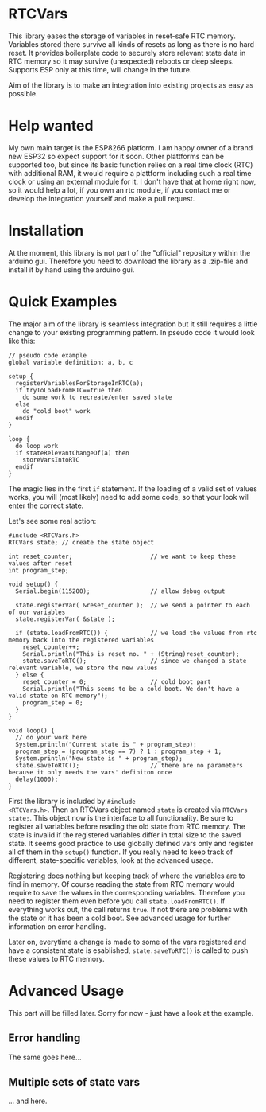 RTCVars
=======
This library eases the storage of variables in reset-safe RTC memory. Variables stored there survive all kinds of resets as long as there is no hard reset. It provides boilerplate code to securely store relevant state data in RTC memory so it may survive (unexpected) reboots or deep sleeps. Supports ESP only at this time, will change in the future.

Aim of the library is to make an integration into existing projects as easy as possible.

# Help wanted
My own main target is the ESP8266 platform. I am happy owner of a brand new ESP32 so expect support for it soon. Other plattforms can be supported too, but since its basic function relies on a real time clock (RTC) with additional RAM, it would require a plattform including such a real time clock or using an external module for it. I don't have that at home right now, so it would help a lot, if you own an rtc module, if you contact me or develop the integration yourself and make a pull request.  

# Installation
At the moment, this library is not part of the "official" repository within the arduino gui. Therefore you need to download the library as a .zip-file and install it by hand using the arduino gui.

# Quick Examples
The major aim of the library is seamless integration but it still requires a little change to your existing programming pattern. In pseudo code it would look like this:

    // pseudo code example
    global variable definition: a, b, c
    
    setup {
      registerVariablesForStorageInRTC(a);
      if tryToLoadFromRTC==true then
        do some work to recreate/enter saved state
      else
        do "cold boot" work
      endif
    }
    
    loop {
      do loop work
      if stateRelevantChangeOf(a) then
        storeVarsIntoRTC
      endif
    }

The magic lies in the first <code>if</code> statement. If the loading of a valid set of values works, you will (most likely) need to add some code, so that your look will enter the correct state. 

Let's see some real action:

    #include <RTCVars.h>
    RTCVars state; // create the state object
    
    int reset_counter;                      // we want to keep these values after reset
    int program_step;
    
    void setup() {
      Serial.begin(115200);                 // allow debug output
      
      state.registerVar( &reset_counter );  // we send a pointer to each of our variables
      state.registerVar( &state );

      if (state.loadFromRTC()) {            // we load the values from rtc memory back into the registered variables
        reset_counter++;
        Serial.println("This is reset no. " + (String)reset_counter);
        state.saveToRTC();                  // since we changed a state relevant variable, we store the new values
      } else {
        reset_counter = 0;                  // cold boot part
        Serial.println("This seems to be a cold boot. We don't have a valid state on RTC memory");
        program_step = 0;
      }
    }
    
    void loop() {
      // do your work here
      System.println("Current state is " + program_step);
      program_step = (program_step == 7) ? 1 : program_step + 1;
      System.println("New state is " + program_step);
      state.saveToRTC();                    // there are no parameters because it only needs the vars' definiton once 
      delay(1000);
    }

First the library is included by <code>#include <RTCVars.h></code>. Then an RTCVars object named <code>state</code> is created via <code>RTCVars state;</code>. This object now is the interface to all functionality. Be sure to register all variables before reading the old state from RTC memory. The state is invalid if the registered variables differ in total size to the saved state. It seems good practice to use globally defined vars only and register all of them in the <code>setup()</code> function. If you really need to keep track of different, state-specific variables, look at the advanced usage.
  
Registering does nothing but keeping track of where the variables are to find in memory. Of course reading the state from RTC memory would require to save the values in the corresponding variables. Therefore you need to register them even before you call <code>state.loadFromRTC()</code>. If everything works out, the call returns <code>true</code>. If not there are problems with the state or it has been a cold boot. See advanced usage for further information on error handling.

Later on, everytime a change is made to some of the vars registered and have a consistent state is esablished, <code>state.saveToRTC()</code> is called to push these values to RTC memory.

# Advanced Usage
This part will be filled later. Sorry for now - just have a look at the example.

## Error handling
The same goes here...

## Multiple sets of state vars
... and here.
